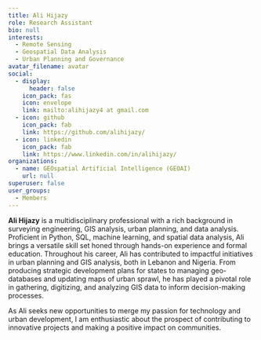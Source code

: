 ```yaml
---
title: Ali Hijazy
role: Research Assistant
bio: null
interests:
  - Remote Sensing
  - Geospatial Data Analysis
  - Urban Planning and Governance
avatar_filename: avatar
social:
  - display:
      header: false
    icon_pack: fas
    icon: envelope
    link: mailto:alihijazy4 at gmail.com
  - icon: github
    icon_pack: fab
    link: https://github.com/alihijazy/
  - icon: linkedin
    icon_pack: fab
    link: https://www.linkedin.com/in/alihijazy/
organizations:
  - name: GEOspatial Artificial Intelligence (GEOAI)
    url: null
superuser: false
user_groups:
  - Members
---
```


**Ali Hijazy** is a multidisciplinary professional with a rich background in surveying engineering, GIS analysis, urban planning, and data analysis. Proficient in Python, SQL, machine learning, and spatial data analysis, Ali brings a versatile skill set honed through hands-on experience and formal education.
Throughout his career, Ali has contributed to impactful initiatives in urban planning and GIS analysis, both in Lebanon and Nigeria. From producing strategic development plans for states to managing geo-databases and updating maps of urban sprawl, he has played a pivotal role in gathering, digitizing, and analyzing GIS data to inform decision-making processes.

As Ali seeks new opportunities to merge my passion for technology and urban development, I am enthusiastic about the prospect of contributing to innovative projects and making a positive impact on communities.